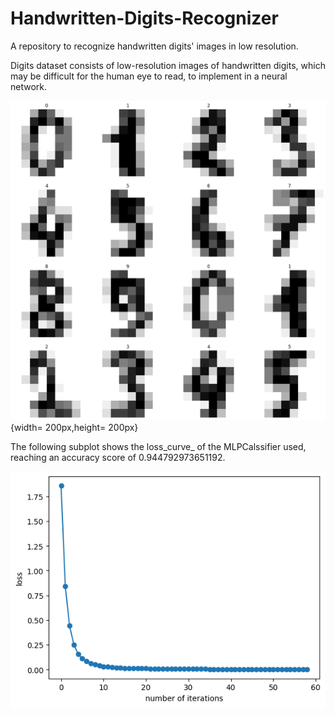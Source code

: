 # Handwritten-Digits-Recognizer
A repository to recognize handwritten digits' images in low resolution.

Digits dataset consists of low-resolution images of handwritten digits, which may be difficult for the human eye to read, to implement in a neural network.

![Digits](sample.png){width= 200px,height= 200px}

The following subplot shows the loss_curve_ of the MLPCalssifier used, reaching an accuracy score of 0.944792973651192.

![Graph](loss_curve_.png)

